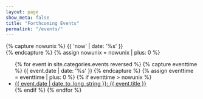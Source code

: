 ```yaml
---
layout: page
show_meta: false
title: "Forthcoming Events"
permalink: "/events/"
---
```


<!-- {% capture sorted_events %}{{ site.categories.events | sort: 'start-time' }}{% endcapture %} -->

<!-- get current time  -->
{% capture nowunix %}
   {{ 'now' | date: '%s' }}   		
{% endcapture %}
{% assign nowunix = nowunix | plus: 0 %}


<ul>
    {% for event in site.categories.events reversed %}
    	{% capture eventtime %}
			{{ event.date | date: '%s' }}
		{% endcapture %}
		{% assign eventtime = eventtime | plus: 0 %}
	<!-- only show events later than now  -->
	{% if eventtime > nowunix %}
    <li><a href="{{ site.url }}{{ event.url }}">{{ event.date | date_to_long_string }}: {{ event.title }}</a></li>
    {% endif %}
    {% endfor %}
</ul>
